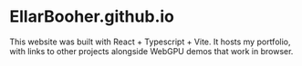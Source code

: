 # EllarBooher.github.io

This website was built with React + Typescript + Vite. It hosts my portfolio, with links to other projects alongside WebGPU demos that work in browser.
